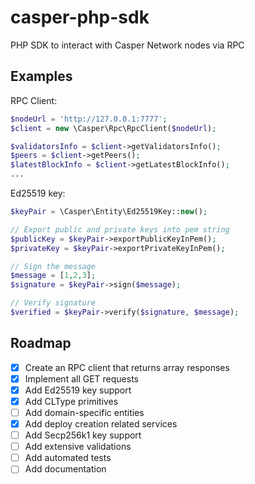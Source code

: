 # casper-php-sdk
PHP SDK to interact with Casper Network nodes via RPC

## Examples
RPC Client:
```php
$nodeUrl = 'http://127.0.0.1:7777';
$client = new \Casper\Rpc\RpcClient($nodeUrl);

$validatorsInfo = $client->getValidatorsInfo();
$peers = $client->getPeers();
$latestBlockInfo = $client->getLatestBlockInfo();
...
```

Ed25519 key:
```php
$keyPair = \Casper\Entity\Ed25519Key::new();

// Export public and private keys into pem string
$publicKey = $keyPair->exportPublicKeyInPem();
$privateKey = $keyPair->exportPrivateKeyInPem();

// Sign the message
$message = [1,2,3];
$signature = $keyPair->sign($message);

// Verify signature
$verified = $keyPair->verify($signature, $message);
```

## Roadmap
- [x] Create an RPC client that returns array responses
- [x] Implement all GET requests
- [x] Add Ed25519 key support
- [x] Add CLType primitives
- [ ] Add domain-specific entities
- [x] Add deploy creation related services
- [ ] Add Secp256k1 key support
- [ ] Add extensive validations
- [ ] Add automated tests
- [ ] Add documentation
